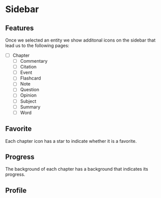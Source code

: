 # Sidebar

## Features

Once we selected an entity we show additonal icons on the sidebar that lead us to the following pages:

- [ ] Chapter
  - [ ] Commentary
  - [ ] Citation
  - [ ] Event
  - [ ] Flashcard
  - [ ] Note
  - [ ] Question
  - [ ] Opinion
  - [ ] Subject
  - [ ] Summary
  - [ ] Word

## Favorite

Each chapter icon has a star to indicate whether it is a favorite.

## Progress

The background of each chapter has a background that indicates its progress.

## Profile
